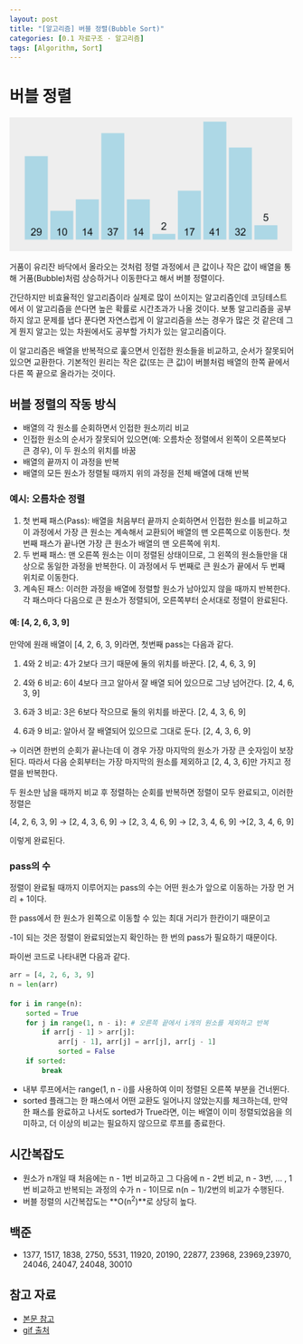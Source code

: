 ```yaml
---
layout: post
title: "[알고리즘] 버블 정렬(Bubble Sort)"
categories: [0.1 자료구조 · 알고리즘]
tags: [Algorithm, Sort]
---
```


# 버블 정렬

<img src="/assets/img/algorithms/bubble_sort.gif" alt="버블 정렬 알고리즘 gif" width="500"/>

거품이 유리잔 바닥에서 올라오는 것처럼 정렬 과정에서 큰 값이나 작은 값이 배열을 통해 거품(Bubble)처럼 상승하거나 이동한다고 해서 버블 정렬이다.

간단하지만 비효율적인 알고리즘이라 실제로 많이 쓰이지는 알고리즘인데 코딩테스트에서 이 알고리즘을 쓴다면 높은 확률로 시간초과가 나올 것이다. 보통 알고리즘을 공부하지 않고 문제를 냅다 푼다면 자연스럽게 이 알고리즘을 쓰는 경우가 많은 것 같은데 그게 뭔지 알고는 있는 차원에서도 공부할 가치가 있는 알고리즘이다.

이 알고리즘은 배열을 반복적으로 훑으면서 인접한 원소들을 비교하고, 순서가 잘못되어 있으면 교환한다. 기본적인 원리는 작은 값(또는 큰 값)이 버블처럼 배열의 한쪽 끝에서 다른 쪽 끝으로 올라가는 것이다.

## 버블 정렬의 작동 방식

- 배열의 각 원소를 순회하면서 인접한 원소끼리 비교
- 인접한 원소의 순서가 잘못되어 있으면(예: 오름차순 정렬에서 왼쪽이 오른쪽보다 큰 경우), 이 두 원소의 위치를 바꿈
- 배열의 끝까지 이 과정을 반복
- 배열의 모든 원소가 정렬될 때까지 위의 과정을 전체 배열에 대해 반복

### 예시: 오름차순 정렬

1. 첫 번째 패스(Pass): 배열을 처음부터 끝까지 순회하면서 인접한 원소를 비교하고 이 과정에서 가장 큰 원소는 계속해서 교환되어 배열의 맨 오른쪽으로 이동한다. 첫 번째 패스가 끝나면 가장 큰 원소가 배열의 맨 오른쪽에 위치.
2. 두 번째 패스: 맨 오른쪽 원소는 이미 정렬된 상태이므로, 그 왼쪽의 원소들만을 대상으로 동일한 과정을 반복한다. 이 과정에서 두 번째로 큰 원소가 끝에서 두 번째 위치로 이동한다.
3. 계속된 패스: 이러한 과정을 배열에 정렬할 원소가 남아있지 않을 때까지 반복한다. 각 패스마다 다음으로 큰 원소가 정렬되어, 오른쪽부터 순서대로 정렬이 완료된다.

#### 예: [4, 2, 6, 3, 9]

만약에 원래 배열이 [4, 2, 6, 3, 9]라면, 첫번째 pass는 다음과 같다.

1. 4와 2 비교: 4가 2보다 크기 때문에 둘의 위치를 바꾼다. [2, 4, 6, 3, 9]

2. 4와 6 비교: 6이 4보다 크고 알아서 잘 배열 되어 있으므로 그냥 넘어간다. [2, 4, 6, 3, 9]

3. 6과 3 비교: 3은 6보다 작으므로 둘의 위치를 바꾼다. [2, 4, 3, 6, 9]

4. 6과 9 비교: 알아서 잘 배열되어 있으므로 그대로 둔다. [2, 4, 3, 6, 9]

→ 이러면 한번의 순회가 끝나는데 이 경우 가장 마지막의 원소가 가장 큰 숫자임이 보장된다. 따라서 다음 순회부터는 가장 마지막의 원소를 제외하고 [2, 4, 3, 6]만 가지고 정렬을 반복한다.

두 원소만 남을 때까지 비교 후 정렬하는 순회를 반복하면 정렬이 모두 완료되고, 이러한 정렬은

[4, 2, 6, 3, 9] → [2, 4, 3, 6, 9] → [2, 3, 4, 6, 9] → [2, 3, 4, 6, 9] →[2, 3, 4, 6, 9]

이렇게 완료된다.

### pass의 수

정렬이 완료될 때까지 이루어지는 pass의 수는 어떤 원소가 앞으로 이동하는 가장 먼 거리 + 1이다.

한 pass에서 한 원소가 왼쪽으로 이동할 수 있는 최대 거리가 한칸이기 때문이고

-1이 되는 것은 정렬이 완료되었는지 확인하는 한 번의 pass가 필요하기 때문이다.

파이썬 코드로 나타내면 다음과 같다.

```python
arr = [4, 2, 6, 3, 9]
n = len(arr)

for i in range(n):
    sorted = True
    for j in range(1, n - i): # 오른쪽 끝에서 i개의 원소를 제외하고 반복
        if arr[j - 1] > arr[j]:
            arr[j - 1], arr[j] = arr[j], arr[j - 1]
            sorted = False
    if sorted:
        break
```

- 내부 루프에서는 range(1, n - i)를 사용하여 이미 정렬된 오른쪽 부분을 건너뛴다.
- sorted 플래그는 한 패스에서 어떤 교환도 일어나지 않았는지를 체크하는데, 만약 한 패스를 완료하고 나서도 sorted가 True라면, 이는 배열이 이미 정렬되었음을 의미하고, 더 이상의 비교는 필요하지 않으므로 루프를 종료한다.

## 시간복잡도

- 원소가 n개일 때 처음에는 n - 1번 비교하고 그 다음에 n - 2번 비교, n - 3번, ... , 1번 비교하고 반복되는 과정의 수가 n - 1이므로 n(n − 1)/2번의 비교가 수행된다.
- 버블 정렬의 시간복잡도는 **O(n<sup>2</sup>)**로 상당히 높다.

## 백준

- 1377, 1517, 1838, 2750, 5531, 11920, 20190, 22877, 23968, 23969,23970, 24046, 24047, 24048, 30010

## 참고 자료

- [본문 참고](https://www.freecodecamp.org/news/bubble-sort/)
- [gif 출처](https://medium.com/jungletronics/bubble-sort-ascendant-algorithm-5a3cf7b530f7)
